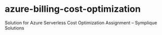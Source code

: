 # azure-billing-cost-optimization
Solution for Azure Serverless Cost Optimization Assignment – Symplique Solutions
